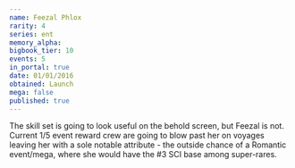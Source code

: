 ```yaml
---
name: Feezal Phlox
rarity: 4
series: ent
memory_alpha:
bigbook_tier: 10
events: 5
in_portal: true
date: 01/01/2016
obtained: Launch
mega: false
published: true
---
```


The skill set is going to look useful on the behold screen, but Feezal is not. Current 1/5 event reward crew are going to blow past her on voyages leaving her with a sole notable attribute - the outside chance of a Romantic event/mega, where she would have the #3 SCI base among super-rares.
